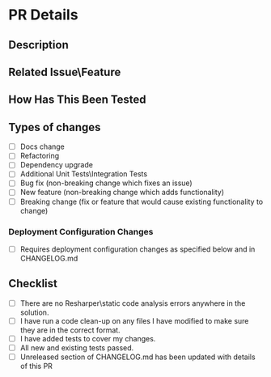 # PR Details

<!--- Provide a general summary of your changes in the Title above -->

## Description

<!--- Describe your changes in detail -->

## Related Issue\Feature

<!--- Please link to the issue or feature: -->

## How Has This Been Tested

<!--- Please describe in detail how you tested your changes. -->
<!--- Include details of your testing environment, and the tests you ran to -->
<!--- see how your change affects other areas of the code, etc. -->

## Types of changes

<!--- What types of changes does your code introduce? Put an `x` in all the boxes that apply: -->
<!-- Note that you can just click these after submission and it will remember the tick for you -->

- [ ] Docs change
- [ ] Refactoring
- [ ] Dependency upgrade
- [ ] Additional Unit Tests\Integration Tests
- [ ] Bug fix (non-breaking change which fixes an issue)
- [ ] New feature (non-breaking change which adds functionality)
- [ ] Breaking change (fix or feature that would cause existing functionality to change)

### Deployment Configuration Changes

- [ ] Requires deployment configuration changes as specified below and in CHANGELOG.md

<!--- Insert Deployment configuration changes here -->

## Checklist

<!--- Go over all the following points, and put an `x` in all the boxes once they are true. -->
<!-- Note that you can just click these after submission and it will remember the tick for you -->

- [ ] There are no Resharper\static code analysis errors anywhere in the solution.
- [ ] I have run a code clean-up on any files I have modified to make sure they are in the correct format.
- [ ] I have added tests to cover my changes.
- [ ] All new and existing tests passed.
- [ ] Unreleased section of CHANGELOG.md has been updated with details of this PR
